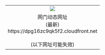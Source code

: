 ﻿<table>
  <tr></tr>
  <tr><td colspan=2 align=center><img src="https://dpg16zc9qk5f2.cloudfront.net/Up/oGate.jpg" /></td></tr>
  <tr><td colspan=2 align=center>网门动态网址<br/>(最新)
<br>https://dpg16zc9qk5f2.cloudfront.net
<br/><br/>(以下网址可能失效)
    </td>
  </tr>
</table>
